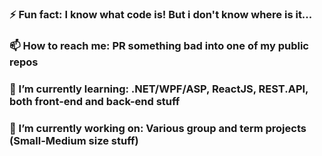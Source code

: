 ### ⚡ Fun fact: I know what code is! But i don't know where is it...
### 📫 How to reach me: PR something bad into one of my public repos
### 🌱 I’m currently learning: .NET/WPF/ASP, ReactJS, REST.API, both front-end and back-end stuff
### 🔭 I’m currently working on: Various group and term projects (Small-Medium size stuff)

<!--
**Stellarthoughts/Stellarthoughts** is a ✨ _special_ ✨ repository because its `README.md` (this file) appears on your GitHub profile.

Here are some ideas to get you started:

- 🔭 I’m currently working on ...
- 🌱 I’m currently learning ...
- 👯 I’m looking to collaborate on ...
- 🤔 I’m looking for help with ...
- 💬 Ask me about ...
- 📫 How to reach me: ...
- 😄 Pronouns: ...
- ⚡ Fun fact: ...
-->
